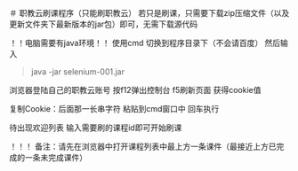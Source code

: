 ＃ 职教云刷课程序（只能刷职教云）
若只是刷课，只需要下载zip压缩文件（以及更新文件夹下最新版本的jar包）即可，无需下载源代码

！！电脑需要有java环境！！
使用cmd 切换到程序目录下（不会请百度）
然后输入
> java -jar selenium-001.jar

浏览器登陆自己的职教云账号 按f12弹出控制台 f5刷新页面 获得cookie值

复制Cookie：后面那一长串字符  粘贴到cmd窗口中 回车执行

待出现欢迎列表 输入需要刷的课程id即可开始刷课
 
！！！ 备注：请先在浏览器中打开课程列表中最上方一条课件（最接近上方已完成的一条未完成课件）
 



